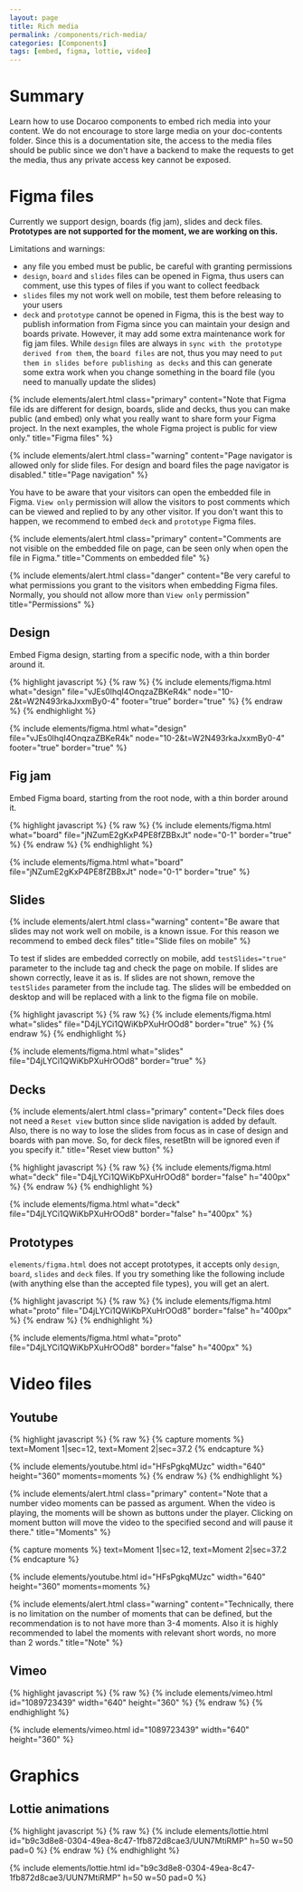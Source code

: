```yaml
---
layout: page
title: Rich media
permalink: /components/rich-media/
categories: [Components]
tags: [embed, figma, lottie, video]
---
```


# Summary
Learn how to use Docaroo components to embed rich media into your content. We do not encourage to store large media on your doc-contents folder. Since this is a documentation site, the access to the media files should be public since we don't have a backend to make the requests to get the media, thus any private access key cannot be exposed. 

# Figma files
Currently we support design, boards (fig jam), slides and deck files. **Prototypes are not supported for the moment, we are working on this.**

Limitations and warnings:
- any file you embed must be public, be careful with granting permissions
- `design`, `board` and `slides` files can be opened in Figma, thus users can comment, use this types of files if you want to collect feedback
- `slides` files my not work well on mobile, test them before releasing to your users
- `deck` and `prototype` cannot be opened in Figma, this is the best way to publish information from Figma since you can maintain your design and boards private. However, it may add some extra maintenance work for fig jam files. While `design` files are always in `sync with the prototype derived from them`, the `board files` are not, thus you may need to `put them in slides before publishing as decks` and this can generate some extra work when you change something in the board file (you need to manually update the slides)

{% include elements/alert.html 
    class="primary" 
    content="Note that Figma file ids are different for design, boards, slide and decks, thus you can make public (and embed) only what you really want to share form your Figma project. In the next examples, the whole Figma project is public for view only." 
    title="Figma files" 
%}

{% include elements/alert.html 
    class="warning" 
    content="Page navigator is allowed only for slide files. For design and board files the page navigator is disabled." 
    title="Page navigation" 
%}

You have to be aware that your visitors can open the embedded file in Figma. `View only` permission will allow the visitors to post comments which can be viewed and replied to by any other visitor. If you don't want this to happen, we recommend to embed `deck` and `prototype` Figma files.

{% include elements/alert.html 
    class="primary" 
    content="Comments are not visible on the embedded file on page, can be seen only when open the file in Figma." 
    title="Comments on embedded file"
%}

{% include elements/alert.html 
    class="danger" 
    content="Be very careful to what permissions you grant to the visitors when embedding Figma files. Normally, you should not allow more than `View only` permission"
    title="Permissions" 
%}

## Design
Embed Figma design, starting from a specific node, with a thin border around it.

{% highlight javascript %}
{% raw %}
{% include elements/figma.html what="design" 
    file="vJEs0lhqI4OnqzaZBKeR4k" 
    node="10-2&t=W2N493rkaJxxmBy0-4" 
    footer="true" 
    border="true" 
%}
{% endraw %}
{% endhighlight %}

{% include elements/figma.html 
    what="design" 
    file="vJEs0lhqI4OnqzaZBKeR4k" 
    node="10-2&t=W2N493rkaJxxmBy0-4" 
    footer="true" 
    border="true" 
%}

## Fig jam
Embed Figma board, starting from the root node, with a thin border around it.

{% highlight javascript %}
{% raw %}
{% include elements/figma.html 
    what="board" 
    file="jNZumE2gKxP4PE8fZBBxJt" 
    node="0-1" 
    border="true" 
%}
{% endraw %}
{% endhighlight %}

{% include elements/figma.html 
    what="board" 
    file="jNZumE2gKxP4PE8fZBBxJt" 
    node="0-1" 
    border="true" 
%}

## Slides
{% include elements/alert.html 
    class="warning" 
    content="Be aware that slides may not work well on mobile, is a known issue. For this reason we recommend to embed deck files" 
    title="Slide files on mobile"
%}

To test if slides are embedded correctly on mobile, add `testSlides="true"` parameter to the include tag and check the page on mobile. If slides are shown correctly, leave it as is. If slides are not shown, remove the `testSlides` parameter from the include tag. The slides will be embedded on desktop and will be replaced with a link to the figma file on mobile.

{% highlight javascript %}
{% raw %}
{% include elements/figma.html 
    what="slides" 
    file="D4jLYCi1QWiKbPXuHrOOd8"
    border="true" 
%}
{% endraw %}
{% endhighlight %}

{% include elements/figma.html 
    what="slides" 
    file="D4jLYCi1QWiKbPXuHrOOd8" 
    border="true" 
%}

## Decks

{% include elements/alert.html class="primary" content="Deck files does not need a `Reset view` button since slide navigation is added by default. Also, there is no way to lose the slides from focus as in case of design and boards with pan move. So, for deck files, resetBtn will be ignored even if you specify it." title="Reset view button" %}

{% highlight javascript %}
{% raw %}
{% include elements/figma.html 
    what="deck" 
    file="D4jLYCi1QWiKbPXuHrOOd8" 
    border="false" 
    h="400px" 
%}
{% endraw %}
{% endhighlight %}

{% include elements/figma.html 
    what="deck" 
    file="D4jLYCi1QWiKbPXuHrOOd8" 
    border="false" 
    h="400px" 
%}

## Prototypes

`elements/figma.html` does not accept prototypes, it accepts only `design`, `board`, `slides` and `deck` files. If you try something like the following include (with anything else than the accepted file types), you will get an alert.

{% highlight javascript %}
{% raw %}
{% include elements/figma.html 
    what="proto" 
    file="D4jLYCi1QWiKbPXuHrOOd8" 
    border="false" 
    h="400px" 
%}
{% endraw %}
{% endhighlight %}

{% include elements/figma.html 
    what="proto" 
    file="D4jLYCi1QWiKbPXuHrOOd8" 
    border="false" 
    h="400px" 
%}

# Video files
## Youtube
{% highlight javascript %}
{% raw %}
{% capture moments %}
    text=Moment 1|sec=12,
    text=Moment 2|sec=37.2
{% endcapture %}

{% include elements/youtube.html 
    id="HFsPgkqMUzc" 
    width="640" 
    height="360"
    moments=moments
%}
{% endraw %}
{% endhighlight %}

{% include elements/alert.html 
  class="primary" 
  content="Note that a number video moments can be passed as argument. When the video is playing, the moments will be shown as buttons under the player. Clicking on moment button will move the video to the specified second and will pause it there."
   title="Moments" 
%}

{% capture moments %}
    text=Moment 1|sec=12,
    text=Moment 2|sec=37.2
{% endcapture %}

{% include elements/youtube.html 
    id="HFsPgkqMUzc" 
    width="640" 
    height="360"
    moments=moments
%}

{% include elements/alert.html 
  class="warning" 
  content="Technically, there is no limitation on the number of moments that can be defined, but the recommendation is to not have more than 3-4 moments. Also it is highly recommended to label the moments with relevant short words, no more than 2 words."
   title="Note" 
%}

## Vimeo
{% highlight javascript %}
{% raw %}
{% include elements/vimeo.html
    id="1089723439" 
    width="640" 
    height="360" 
%}
{% endraw %}
{% endhighlight %}

{% include elements/vimeo.html 
    id="1089723439" 
    width="640" 
    height="360" 
%}

# Graphics
## Lottie animations
{% highlight javascript %}
{% raw %}
{% include elements/lottie.html 
    id="b9c3d8e8-0304-49ea-8c47-1fb872d8cae3/UUN7MtiRMP" 
    h=50 
    w=50 
    pad=0 
%}
{% endraw %}
{% endhighlight %}

{% include elements/lottie.html 
    id="b9c3d8e8-0304-49ea-8c47-1fb872d8cae3/UUN7MtiRMP" 
    h=50 
    w=50 
    pad=0 
%}